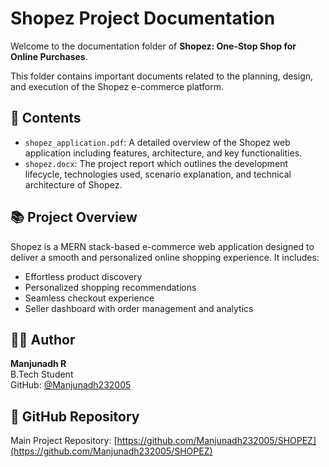 # Shopez Project Documentation

Welcome to the documentation folder of **Shopez: One-Stop Shop for Online Purchases**.

This folder contains important documents related to the planning, design, and execution of the Shopez e-commerce platform.

## 📂 Contents

- `shopez_application.pdf`: A detailed overview of the Shopez web application including features, architecture, and key functionalities.
- `shopez.docx`: The project report which outlines the development lifecycle, technologies used, scenario explanation, and technical architecture of Shopez.

## 📚 Project Overview

Shopez is a MERN stack-based e-commerce web application designed to deliver a smooth and personalized online shopping experience. It includes:

- Effortless product discovery
- Personalized shopping recommendations
- Seamless checkout experience
- Seller dashboard with order management and analytics

## 👨‍💻 Author

**Manjunadh R**  
B.Tech Student  
GitHub: [@Manjunadh232005](https://github.com/Manjunadh232005)

## 🔗 GitHub Repository

Main Project Repository: [https://github.com/Manjunadh232005/SHOPEZ](https://github.com/Manjunadh232005/SHOPEZ)
